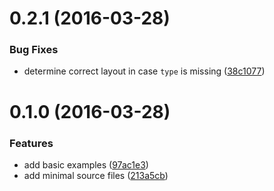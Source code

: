<a name="0.2.1"></a>
# 0.2.1 (2016-03-28)


### Bug Fixes

* determine correct layout in case `type` is missing ([38c1077](https://github.com/nerdlabs/react-amp-layout/commit/38c1077))



<a name="0.1.0"></a>
# 0.1.0 (2016-03-28)


### Features

* add basic examples ([97ac1e3](https://github.com/nerdlabs/react-amp-layout/commit/97ac1e3))
* add minimal source files ([213a5cb](https://github.com/nerdlabs/react-amp-layout/commit/213a5cb))



